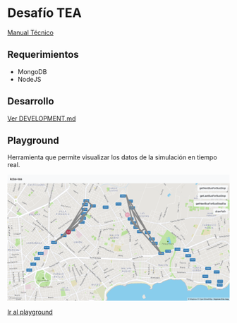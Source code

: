 # Desafío TEA

[Manual Técnico](docs/manual-tecnico-desafio-tea%201.4.pdf)

## Requerimientos

* MongoDB
* NodeJS

## Desarrollo 

[Ver DEVELOPMENT.md](DEVELOPMENT.md)

## Playground

Herramienta que permite visualizar los datos de la simulación en tiempo real.

![](docs/screenshot-playground.png)

[Ir al playground](https://koba-tea.herokuapp.com/playground)
